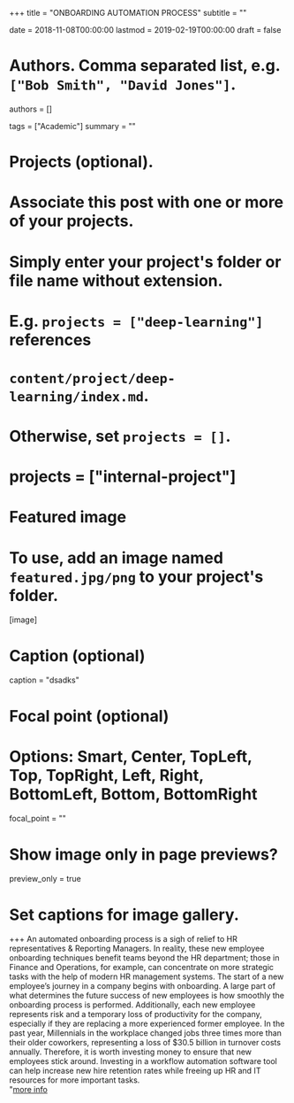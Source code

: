 +++
title = "ONBOARDING AUTOMATION PROCESS"
subtitle = ""

date = 2018-11-08T00:00:00
lastmod = 2019-02-19T00:00:00
draft = false

# Authors. Comma separated list, e.g. `["Bob Smith", "David Jones"]`.
authors = []

tags = ["Academic"]
summary = ""

# Projects (optional).
#   Associate this post with one or more of your projects.
#   Simply enter your project's folder or file name without extension.
#   E.g. `projects = ["deep-learning"]` references 
#   `content/project/deep-learning/index.md`.
#   Otherwise, set `projects = []`.
# projects = ["internal-project"]

# Featured image
# To use, add an image named `featured.jpg/png` to your project's folder. 
[image]
  # Caption (optional)
  caption = "dsadks"

  # Focal point (optional)
  # Options: Smart, Center, TopLeft, Top, TopRight, Left, Right, BottomLeft, Bottom, BottomRight
  focal_point = ""

  # Show image only in page previews?
  preview_only = true

# Set captions for image gallery.

+++
An automated onboarding process is a sigh of relief to HR representatives & Reporting Managers. In reality, these new employee onboarding techniques benefit teams beyond the HR department; those in Finance and Operations, for example, can concentrate on more strategic tasks with the help of modern HR management systems.
The start of a new employee’s journey in a company begins with onboarding. A large part of what determines the future success of new employees is how smoothly the onboarding process is performed. Additionally, each new employee represents risk and a temporary loss of productivity for the company, especially if they are replacing a more experienced former employee. In the past year, Millennials in the workplace changed jobs three times more than their older coworkers, representing a loss of $30.5 billion in turnover costs annually. Therefore, it is worth investing money to ensure that new employees stick around.
Investing in a workflow automation software tool can help increase new hire retention rates while freeing up HR and IT resources for more important tasks.	
"<a href = "https://github.com/vish-777/internship-project">more info</a>


